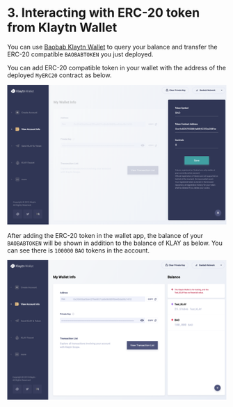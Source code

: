 # 3. Interacting with ERC-20 token from Klaytn Wallet

You can use [Baobab Klaytn Wallet](https://baobab.wallet.klaytn.com) to query your balance and transfer the ERC-20 compatible `BAOBABTOKEN` you just deployed.

You can add ERC-20 compatible token in your wallet with the address of the deployed `MyERC20` contract as below.

![ERC20-3-Add\_token](./images/erc20-3-add_token.png)

After adding the ERC-20 token in the wallet app, the balance of your `BAOBABTOKEN` will be shown in addition to the balance of KLAY as below. You can see there is `100000` `BAO` tokens in the account.

![ERC20-4-wallet-token](./images/erc20-4-wallet-token.png)
